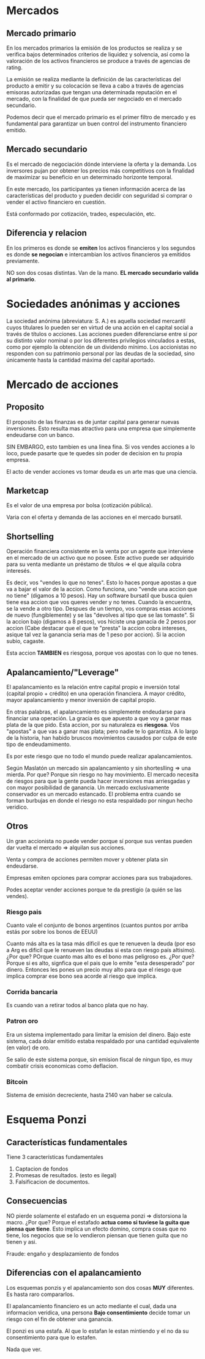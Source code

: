 # Mercados

## Mercado primario

En los mercados primarios la emisión de los productos se realiza y se verifica bajos determinados criterios de liquidez y solvencia, así como la valoración de los activos financieros se produce a través de agencias de rating.

La emisión se realiza mediante la definición de las características del producto a emitir y su colocación se lleva a cabo a través de agencias emisoras autorizadas que tengan una determinada reputación en el mercado, con la finalidad de que pueda ser negociado en el mercado secundario.

Podemos decir que el mercado primario es el primer filtro de mercado y es fundamental para garantizar un buen control del instrumento financiero emitido.

## Mercado secundario

Es el mercado de negociación dónde interviene la oferta y la demanda.
Los inversores pujan por obtener los precios más competitivos con la finalidad de maximizar su beneficio en un determinado horizonte temporal.

En este mercado, los participantes ya tienen información acerca de las características del producto y pueden decidir con seguridad si comprar o vender el activo financiero en cuestión.

Está conformado por cotización, tradeo, especulación, etc.

## Diferencia y relacion

En los primeros es donde se **emiten** los activos financieros y los segundos es donde **se negocian** e intercambian los activos financieros ya emitidos previamente.

NO son dos cosas distintas. Van de la mano. **EL mercado secundario valida al primario**.

# Sociedades anónimas y acciones

La sociedad anónima (abreviatura: S. A.) es aquella sociedad mercantil cuyos titulares lo pueden ser en virtud de una acción en el capital social a través de títulos o acciones. Las acciones pueden diferenciarse entre sí por su distinto valor nominal o por los diferentes privilegios vinculados a estas, como por ejemplo la obtención de un dividendo mínimo. Los accionistas no responden con su patrimonio personal por las deudas de la sociedad, sino únicamente hasta la cantidad máxima del capital aportado.

# Mercado de acciones
## Proposito
El proposito de las finanzas es de juntar capital para generar nuevas inversiones. Esto resulta mas atractivo para una empresa que simplemente endeudarse con un banco.

SIN EMBARGO, esto tambien es una linea fina. Si vos vendes acciones a lo loco, puede pasarte que te quedes sin poder de decision en tu propia empresa. 

El acto de vender acciones vs tomar deuda es un arte mas que una ciencia. <!-- Barras -->

## Marketcap

Es el valor de una empresa por bolsa (cotización pública).

Varia con el oferta y demanda de las acciones en el mercado bursatil.

## Shortselling

Operación financiera consistente en la venta por un agente que interviene en el mercado de un activo que no posee. Este activo puede ser adquirido para su venta mediante un préstamo de títulos => el que alquila cobra interesés.

Es decir, vos "vendes lo que no tenes". Esto lo haces porque apostas a que va a bajar el valor de la accion.
Como funciona, uno "vende una accion que no tiene" (digamos a 10 pesos). Hay un software bursatil que busca quien tiene esa accion que vos queres vender y no tenes. Cuando la encuentra, se la vende a otro tipo. 
Despues de un tiempo, vos compras esas acciones de nuevo (fungiblemente) y se las "devolves al tipo que se las tomaste".
Si la accion bajo (digamos a 8 pesos), vos hiciste una ganacia de 2 pesos por accion (Cabe destacar que el que te "presta" la accion cobra intereses, asique tal vez la ganancia seria  mas de 1 peso por accion). Si la accion subio, cagaste. 

Esta accion **TAMBIEN** es riesgosa, porque vos apostas con lo que no tenes.

## Apalancamiento/"Leverage"

El apalancamiento es la relación entre capital propio e inversión total (capital propio + crédito) en una operación financiera. A mayor crédito, mayor apalancamiento y menor inversión de capital propio. 

En otras palabras, el apalancamiento es simplemente endeudarse para financiar una operación. La gracia es que apuesto a que voy a ganar mas plata de la que pido. Esta accion, por su naturaleza es **riesgosa**. Vos "apostas" a que vas a ganar mas plata; pero nadie te lo garantiza. A lo largo de la historia, han habido bruscos movimientos causados por culpa de este tipo de endeudamimento.

Es por este riesgo que no todo el mundo puede realizar apalancamientos.

Según Maslatón un mercado sin apalancamiento y sin shorteslling => una mierda. Por que? Porque sin riesgo no hay movimiento. El mercado necesita de riesgos para que la gente pueda hacer inversiones mas arriesgadas y con mayor posibilidad de ganancia. Un mercado exclusivamente conservador es un mercado estancado. El problema entra cuando se forman burbujas en donde el riesgo no esta respaldado por ningun hecho veridico.


## Otros

Un gran accionista no puede vender porque sí porque sus ventas pueden dar vuelta el mercado => alquilan sus acciones.

Venta y compra de acciones permiten mover y obtener plata sin endeudarse.

Empresas emiten opciones para comprar acciones para sus trabajadores. 

Podes aceptar vender acciones porque te da prestigio (a quién se las vendes).

### Riesgo pais
Cuanto vale el conjunto de bonos argentinos (cuantos puntos por arriba estás por sobre los bonos de EEUU)

Cuanto más alta es la tasa más díficil es que te renueven la deuda (por eso a Arg es dificil que le renueven las deudas si esta con riesgo país altisimo). ¿Por que? POrque cuanto mas alto es el bono mas peligroso es. ¿Por que? Porque si es alto, signfica que el pais que lo emite "esta desesperado" por dinero. Entonces les pones un precio muy alto para que el riesgo que implica comprar ese bono sea acorde al riesgo que implica.

### Corrida bancaria 
Es cuando van a retirar todos al banco plata que no hay.

### Patron oro
Era un sistema implementado para limitar la emision del dinero. Bajo este sistema, cada dolar emitido estaba respaldado por una cantidad equivalente (en valor) de oro. 

Se salio de este sistema porque, sin emision fiscal de ningun tipo, es muy combatir crisis economicas como deflacion.

### Bitcoin 
Sistema de emisión decreciente, hasta 2140 van haber se calcula.

# Esquema Ponzi
## Características fundamentales
Tiene 3 características fundamentales
1. Captacion de fondos 
2. Promesas de resultados. (esto es ilegal)
3. Falsificacion de documentos.

## Consecuencias
NO pierde solamente el estafado en un esquema ponzi => distorsiona la macro. ¿Por que? Porque el estafado **actua como si tuviese la guita que piensa que tiene**. Esto implica un efecto domino, compra cosas que no tiene, los negocios que se lo vendieron piensan que tienen guita que no tienen y asi.

Fraude: engaño y desplazamiento de fondos

## Diferencias con el apalancamiento 
Los esquemas ponzis y el apalancamiento son dos cosas **MUY** diferentes. Es hasta raro compararlos.

El apalancamiento financiero es un acto mediante el cual, dada una informacion veridica, una persona **Bajo consentimiento** decide tomar un riesgo con el fin de obtener una ganancia.

El ponzi es una estafa. Al que lo estafan le estan mintiendo y el no da su consentimiento para que lo estafen. 

Nada que ver. 
